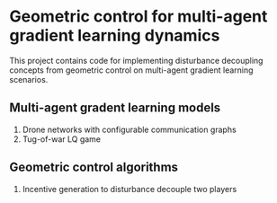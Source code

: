 # Geometric control for multi-agent gradient learning dynamics

This project contains code for implementing disturbance decoupling concepts from geometric control on multi-agent gradient learning scenarios. 
## Multi-agent gradent learning models
1. Drone networks with configurable communication graphs
2. Tug-of-war LQ game

## Geometric control algorithms
1. Incentive generation to disturbance decouple two players